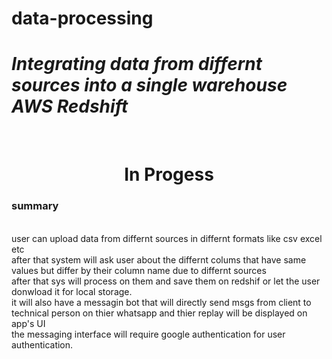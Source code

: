 # data-processing
<h1><i>Integrating data from differnt sources into a single warehouse AWS Redshift</i></h1>
<br>
<h1 align="center">In Progess</h1>
<h3><b>summary</b></h3>
<br>
user can upload data from differnt sources in differnt formats like csv excel etc
<br> after that system will ask user about the differnt colums that have same values but differ by their column name due to 
differnt sources <br> after that sys will process on them and save them on redshif or let the user donwload it for local storage.
<br> it will also have a messagin bot that will directly send msgs from client to technical person on thier whatsapp and thier replay will be displayed on app's UI
<br> the messaging interface will require google authentication for user authentication.
